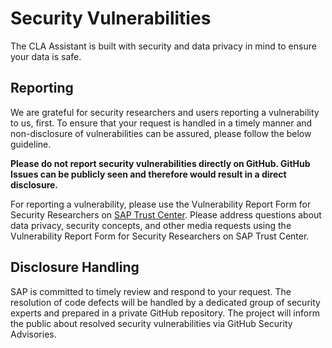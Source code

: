 # Security Vulnerabilities

The CLA Assistant is built with security and data privacy in mind to ensure your data is safe.

## Reporting

We are grateful for security researchers and users reporting a vulnerability to us, first. To ensure that your request is handled in a timely manner and non-disclosure of vulnerabilities can be assured, please follow the below guideline.

**Please do not report security vulnerabilities directly on GitHub. GitHub Issues can be publicly seen and therefore would result in a direct disclosure.**

For reporting a vulnerability, please use the Vulnerability Report Form for Security Researchers on [SAP Trust Center](https://www.sap.com/about/trust-center/security/incident-management.html).
Please address questions about data privacy, security concepts, and other media requests using the Vulnerability Report Form for Security Researchers on SAP Trust Center.



## Disclosure Handling

SAP is committed to timely review and respond to your request. The resolution of code defects will be handled by a dedicated group of security experts and prepared in a private GitHub repository. The project will inform the public about resolved security vulnerabilities via GitHub Security Advisories.
